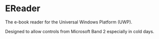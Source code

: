 # EReader
The e-book reader for the Universal Windows Platform (UWP).

Designed to allow controls from Microsoft Band 2 especially in cold days.